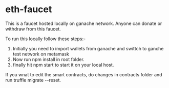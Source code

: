 # eth-faucet
This is a faucet hosted locally on ganache network. Anyone can donate or withdraw from this faucet.


To run this locally  follow these steps:-

1. Initially you need to import wallets from ganache and swittch to ganche test network on metamask
2. Now run npm install in root folder.
3. finally hit npm start to start it on your local host.


If you wnat to edit the smart contracts, do changes in contracts folder and run truffle migrate --reset.
